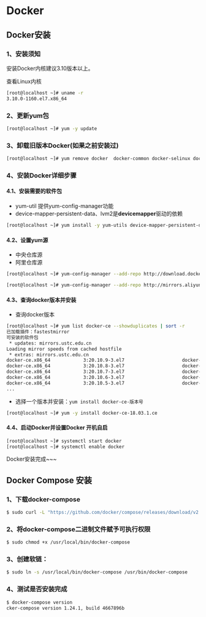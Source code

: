 # Docker

## Docker安装

### 1、安装须知

安装Docker内核建议3.10版本以上。

查看Linux内核

```bash
[root@localhost ~]# uname -r
3.10.0-1160.el7.x86_64
```

### 2、更新yum包

```bash
[root@localhost ~]# yum -y update
```

### 3、卸载旧版本Docker(如果之前安装过)

```bash
[root@localhost ~]# yum remove docker  docker-common docker-selinux docker-engine
```

### 4、安装Docker详细步骤

#### 4.1、安装需要的软件包

- yum-util 提供yum-config-manager功能
- device-mapper-persistent-data、lvm2是**devicemapper**驱动的依赖

```bash
[root@localhost ~]# yum install -y yum-utils device-mapper-persistent-data lvm2
```

#### 4.2、设置yum源

- 中央仓库源
- 阿里仓库源

```bash
[root@localhost ~]# yum-config-manager --add-repo http://download.docker.com/linux/centos/docker-ce.repo

[root@localhost ~]# yum-config-manager --add-repo http://mirrors.aliyun.com/docker-ce/linux/centos/docker-ce.repo
```

#### 4.3、查询docker版本并安装

- 查询docker版本

```bash
[root@localhost ~]# yum list docker-ce --showduplicates | sort -r
已加载插件：fastestmirror
可安装的软件包
 * updates: mirrors.ustc.edu.cn
Loading mirror speeds from cached hostfile
 * extras: mirrors.ustc.edu.cn
docker-ce.x86_64            3:20.10.9-3.el7                     docker-ce-stable
docker-ce.x86_64            3:20.10.8-3.el7                     docker-ce-stable
docker-ce.x86_64            3:20.10.7-3.el7                     docker-ce-stable
docker-ce.x86_64            3:20.10.6-3.el7                     docker-ce-stable
docker-ce.x86_64            3:20.10.5-3.el7                     docker-ce-stable
...
```

- 选择一个版本并安装：`yum install docker-ce-版本号`

```bash
[root@localhost ~]# yum -y install docker-ce-18.03.1.ce
```

#### 4.4、启动Docker并设置Docker 开机自启

```bash
[root@localhost ~]# systemctl start docker
[root@localhost ~]# systemctl enable docker
```

Docker安装完成~~~

## Docker Compose 安装

### 1、下载docker-compose

```bash
$ sudo curl -L "https://github.com/docker/compose/releases/download/v2.2.2/docker-compose-$(uname -s)-$(uname -m)" -o /usr/local/bin/docker-compose
```

### 2、将docker-compose二进制文件赋予可执行权限

```bash
$ sudo chmod +x /usr/local/bin/docker-compose
```

### 3、创建软链：

```bash
$ sudo ln -s /usr/local/bin/docker-compose /usr/bin/docker-compose
```

### 4、测试是否安装完成

```bash
$ docker-compose version
cker-compose version 1.24.1, build 4667896b
```

